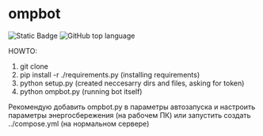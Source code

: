 # ompbot
![Static Badge](https://img.shields.io/badge/EnderDissa-ompbot-ompbot)
![GitHub top language](https://img.shields.io/github/languages/top/EnderDissa/ompbot)


HOWTO:
1) git clone
2) pip install -r ./requirements.py (installing requirements)
3) python setup.py (created neccesarry dirs and files, asking for token)
4) python ompbot.py (running bot itself)

Рекомендую добавить ompbot.py в параметры автозапуска и настроить параметры энергосбережения (на рабочем ПК) или запустить создать ../compose.yml (на нормальном сервере)

